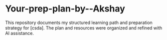 # Your-prep-plan-by--Akshay
This repository documents my structured learning path and preparation strategy for [csda]. The plan and resources were organized and refined with AI assistance.
